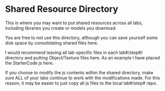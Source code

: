 # Shared Resource Directory
This is where you may want to put shared resources across all labs, including libraries you create or models you download.

You are free to not use this directory, although you can save yourself some disk space by consolidating shared files here.

I would recommend leaving all lab-specific files in each lab#/step#/ directory and putting Object/Texture files here. As an example I have placed the StarterCode js here.

If you choose to modify the js contents within the shared directory, make sure ALL of your labs continue to work with the modifications made.
For this reason, it may be easier to just copy all js files to the local lab#/step# repo. 